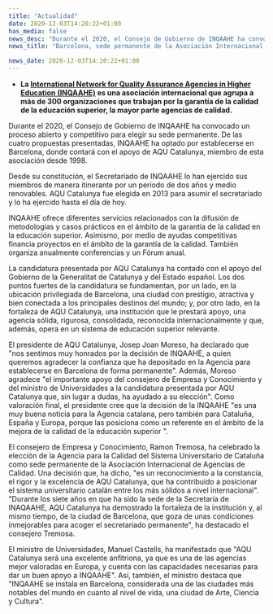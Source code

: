 ```yaml
---
title: "Actualidad"  
date: 2020-12-03T14:20:22+01:00
has_media: false
news_desc: "Durante el 2020, el Consejo de Gobierno de INQAAHE ha convocado un proceso abierto y competitivo para elegir su sede permanente. De las cuatro propuestas presentadas, INQAAHE ha optado por establecerse en Barcelona, donde contará con el apoyo de AQU Catalunya, miembro de esta asociación desde 1998."
news_title: "Barcelona, sede permanente de la Asociación Internacional de Agencias de Calidad, INQAAHE"

news_date: 2020-12-03T14:20:22+01:00
---
```

<ul>
<li><b>La<span>&nbsp;</span><a title="http://www.inqaahe.org/" href="http://www.inqaahe.org/" target="_blank" rel="noreferrer noopener" tabindex="-1">International Network for Quality Assurance Agencies in Higher Education (INQAAHE)</a><span>&nbsp;</span>es una asociaci&oacute;n internacional que agrupa a m&aacute;s de 300 organizaciones que trabajan por la garant&iacute;a de la calidad de la educaci&oacute;n superior, la mayor parte agencias de calidad.</b></li>
</ul>
<p>Durante el 2020, el Consejo de Gobierno de INQAAHE ha convocado un proceso abierto y competitivo para elegir su sede permanente. De las cuatro propuestas presentadas, INQAAHE ha optado por establecerse en Barcelona, donde contar&aacute; con el apoyo de AQU Catalunya, miembro de esta asociaci&oacute;n desde 1998.</p>
<p>Desde su constituci&oacute;n, el Secretariado de INQAAHE lo han ejercido sus miembros de manera itinerante por un periodo de dos a&ntilde;os y medio renovables. AQU Catalunya fue elegida en 2013 para asumir el secretariado y lo ha ejercido hasta el d&iacute;a de hoy.</p>
<p>INQAAHE ofrece diferentes servicios relacionados con la difusi&oacute;n de metodolog&iacute;as y casos pr&aacute;cticos en el &aacute;mbito de la garant&iacute;a de la calidad en la educaci&oacute;n superior. Asimismo, por medio de ayudas competitivas financia proyectos en el &aacute;mbito de la garant&iacute;a de la calidad. Tambi&eacute;n organiza anualmente conferencias y un F&oacute;rum anual.</p>
<p>La candidatura presentada por AQU Catalunya ha contado con el apoyo del Gobierno de la Generalitat de Catalunya y del Estado espa&ntilde;ol. Los dos puntos fuertes de la candidatura se fundamentan, por un lado, en la ubicaci&oacute;n privilegiada de Barcelona, una ciudad con prestigio, atractiva y bien conectada a los principales destinos del mundo; y, por otro lado, en la fortaleza de AQU Catalunya, una instituci&oacute;n que le prestar&aacute; apoyo, una agencia s&oacute;lida, rigurosa, consolidada, reconocida internacionalmente y que, adem&aacute;s, opera en un sistema de educaci&oacute;n superior relevante.</p>
<p>El presidente de AQU Catalunya, Josep Joan Moreso, ha declarado que "nos sentimos muy honrados por la decisi&oacute;n de INQAAHE, a quien queremos agradecer la confianza que ha depositado en la Agencia para establecerse en Barcelona de forma permanente". Adem&aacute;s, Moreso agradece "el importante apoyo del consejero de Empresa y Conocimiento y del ministro de Universidades a la candidatura presentada por AQU Catalunya que, sin lugar a dudas, ha ayudado a su elecci&oacute;n". Como valoraci&oacute;n final, el presidente cree que la decisi&oacute;n de la INQAAHE "es una muy buena noticia para la Agencia catalana, pero tambi&eacute;n para Catalu&ntilde;a, Espa&ntilde;a y Europa, porque las posiciona como un referente en el &aacute;mbito de la mejora de la calidad de la educaci&oacute;n superior ".</p>
<p>El consejero de Empresa y Conocimiento, Ramon Tremosa, ha celebrado la elecci&oacute;n de la Agencia para la Calidad del Sistema Universitario de Catalu&ntilde;a como sede permanente de la Asociaci&oacute;n Internacional de Agencias de Calidad. Una decisi&oacute;n que, ha dicho, "es un reconocimiento a la constancia, el rigor y la excelencia de AQU Catalunya, que ha contribuido a posicionar el sistema universitario catal&aacute;n entre los m&aacute;s s&oacute;lidos a nivel internacional". "Durante los siete a&ntilde;os en que ha sido la sede de la Secretar&iacute;a de INAQAAHE, AQU Catalunya ha demostrado la fortaleza de la instituci&oacute;n y, al mismo tiempo, de la ciudad de Barcelona, que goza de unas condiciones inmejorables para acoger el secretariado permanente", ha destacado el consejero Tremosa.</p>
<p>El ministro de Universidades, Manuel Castells, ha manifestado que "AQU Catalunya ser&aacute; una excelente anfitriona, ya que es una de las agencias mejor valoradas en Europa, y cuenta con las capacidades necesarias para dar un buen apoyo a INQAAHE". As&iacute;, tambi&eacute;n, el ministro destaca que "INQAAHE se instala en Barcelona, considerada una de las ciudades m&aacute;s notables del mundo en cuanto al nivel de vida, una ciudad de Arte, Ciencia y Cultura".</p>